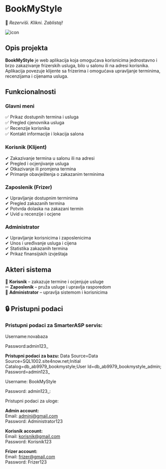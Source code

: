 # **BookMyStyle**  
📌 *Rezerviši. Klikni. Zablistaj!*  

![icon](https://github.com/user-attachments/assets/caf33500-b093-4291-8dbf-d4244acac0b0)

## **Opis projekta**  
**BookMyStyle** je web aplikacija koja omogućava korisnicima jednostavno i brzo zakazivanje frizerskih usluga, bilo u salonu ili na adresi korisnika. Aplikacija povezuje klijente sa frizerima i omogućava upravljanje terminima, recenzijama i cijenama usluga.  

## **Funkcionalnosti**  

### **Glavni meni**  
✅ Prikaz dostupnih termina i usluga  
✅ Pregled cjenovnika usluga  
✅ Recenzije korisnika  
✅ Kontakt informacije i lokacija salona  

### **Korisnik (Klijent)**  
✔ Zakazivanje termina u salonu ili na adresi  
✔ Pregled i ocjenjivanje usluga  
✔ Otkazivanje ili promjena termina  
✔ Primanje obavještenja o zakazanim terminima  

### **Zaposlenik (Frizer)**  
✔ Upravljanje dostupnim terminima  
✔ Pregled zakazanih termina  
✔ Potvrda dolaska na zakazani termin  
✔ Uvid u recenzije i ocjene  

### **Administrator**  
✔ Upravljanje korisnicima i zaposlenicima  
✔ Unos i uređivanje usluga i cijena  
✔ Statistika zakazanih termina  
✔ Prikaz finansijskih izvještaja  

 

## **Akteri sistema**  
👤 **Korisnik** – zakazuje termine i ocjenjuje usluge  
✂ **Zaposlenik** – pruža usluge i upravlja rasporedom  
🔧 **Administrator** – upravlja sistemom i korisnicima 


## 🔒 Pristupni podaci

### Pristupni podaci za SmarterASP servis:  
Username:novabaza

Password:admin123_



**Pristupni podaci za bazu:**
Data Source=Data Source=SQL1002.site4now.net;Initial Catalog=db_ab9979_bookmystyle;User Id=db_ab9979_bookmystyle_admin;
Password=admin123_

Username: BookMyStyle

Password: admin123_:

Pristupni podaci za uloge:

**Admin account:**  
Email: admini@gmail.com  
Password: Administrator123  

**Korisnik account:**  
Email: korisnik@gmail.com  
Password: Korisnik123  

**Frizer account:**  
Email: frizer@gmail.com  
Password: Frizer123  
